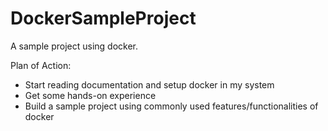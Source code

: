# DockerSampleProject

A sample project using docker.

Plan of Action:
- Start reading documentation and setup docker in my system
- Get some hands-on experience
- Build a sample project using commonly used features/functionalities of docker
